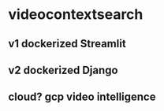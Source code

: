 # videocontextsearch

## v1 dockerized Streamlit 

## v2 dockerized Django 

## cloud? gcp video intelligence